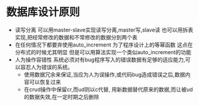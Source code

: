 # 数据库设计原则
* 读写分离
	可以用master-slave实现读写分离,master写,slave读
	也可以用拆表实现,把经常修改的数据和不常修改的数据分到两个表
* 在任何情况下都要弃使用auto_increment
	为了程序设计上的等幂函数
	这点在分布式的时候尤其明显
	但是可以用算法实现一个类似auto_increment的功能
* 人为操作容错性
	系统必须对有bug程序写入的错误数据有足够的适应能力,可以容忍人为错误的系统。
	* 使用数据冗余来保证,当应为人为误操作,或代码bug造成错误之后,数据内容可以恢复过来
	* 在crud操作中保留cr,而ud则以c代替,
		用新数据替代原来的数据,而让被ud的数据失效,在一定时期之后删除

